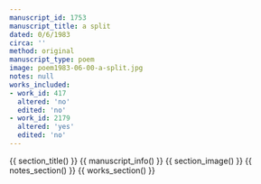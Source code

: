 ```yaml
---
manuscript_id: 1753
manuscript_title: a split
dated: 0/6/1983
circa: ''
method: original
manuscript_type: poem
image: poem1983-06-00-a-split.jpg
notes: null
works_included:
- work_id: 417
  altered: 'no'
  edited: 'no'
- work_id: 2179
  altered: 'yes'
  edited: 'no'
---
```


{{ section_title() }}
{{ manuscript_info() }}
{{ section_image() }}
{{ notes_section() }}
{{ works_section() }}
